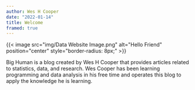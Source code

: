 ```yaml
---
author: Wes H Cooper
date: "2022-01-14"
title: Welcome
framed: true
---
```


{{< image src="img/Data Website Image.png" alt="Hello Friend" position="center" style="border-radius: 8px;" >}}

Big Human is a blog created by Wes H Cooper that provides articles related to statistics, data, and research. Wes Cooper has been learning programming and data analysis in his free time and operates this blog to apply the knowledge he is learning.